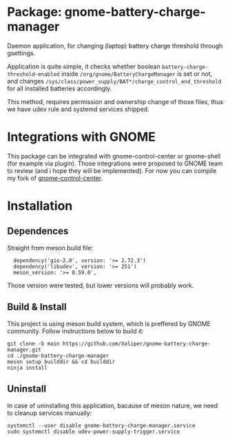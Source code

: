 # Package: gnome-battery-charge-manager
Daemon application, for changing (laptop) battery charge threshold through gsettings.

Application is quite simple, it checks whether boolean ```battery-charge-threshold-enabled``` inside ```/org/gnome/BatteryChargeManager```
is set or not, and changes ```/sys/class/power_supply/BAT*/charge_control_end_threshold``` for all installed batteries accordingly.

This method, requires permission and ownership change of those files, thus we have udev rule and systemd services shipped.

# Integrations with GNOME

This package can be integrated with gnome-control-center or gnome-shell (for example via plugin).
Those integrations were proposed to GNOME team to review (and i hope they will be implemented).
For now you can compile my fork of [gnome-control-center](https://github.com/Xoliper/gnome-control-center).

# Installation

## Dependences

Straight from meson.build file:
```
  dependency('gio-2.0', version: '>= 2.72.3')
  dependency('libudev', version: '>= 251')
  meson_version: '>= 0.59.0',
```
Those version were tested, but lower versions will probably work.

## Build & Install

This project is using meson build system, which is preffered by GNOME community.
Follow instructions below to build it:

```
git clone -b main https://github.com/Xoliper/gnome-battery-charge-manager.git
cd ./gnome-battery-charge-manager
meson setup builddir && cd builddir
ninja install
```

## Uninstall

In case of uninstalling this application, bacause of meson nature, we need to cleanup services manually:
```
systemctl --user disable gnome-battery-charge-manager.service
sudo systemctl disable udev-power-supply-trigger.service
```
